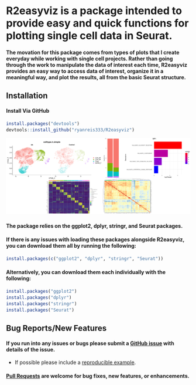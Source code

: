 # R2easyviz is a package intended to provide easy and quick functions for plotting single cell data in Seurat.

#### The movation for this package comes from types of plots that I create everyday while working with single cell projects. Rather than going through the work to manipulate the data of interest each time, R2easyviz provides an easy way to access data of interest, organize it in a meaningful way, and plot the results, all from the basic Seurat structure.

## Installation
#### Install Via GitHub

```r
install.packages("devtools")
devtools::install_github("ryanreis333/R2easyviz")
```

![Logo](images/Example_images.png)

#### The package relies on the ggplot2, dplyr, stringr, and Seurat packages.

#### If there is any issues with loading these packages alongside R2easyviz, you can download them all by running the following:
```r
install.packages(c("ggplot2", "dplyr", "stringr", "Seurat"))
```

#### Alternatively, you can download them each individually with the following:
```r
install.packages("ggplot2")
install.packages("dplyr")
install.packages("stringr")
install.packages("Seurat")
```

## Bug Reports/New Features

#### If you run into any issues or bugs please submit a [GitHub issue](https://github.com/ryanreis333/R2easyviz/issues) with details of the issue.

- If possible please include a [reproducible example](https://reprex.tidyverse.org/). 

#### [Pull Requests](https://github.com/ryanreis333/R2easyviz/pulls) are welcome for bug fixes, new features, or enhancements.
